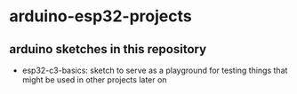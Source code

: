 # arduino-esp32-projects

## arduino sketches in this repository

+ esp32-c3-basics:
  sketch to serve as a playground for testing things that might be used in other projects later on
